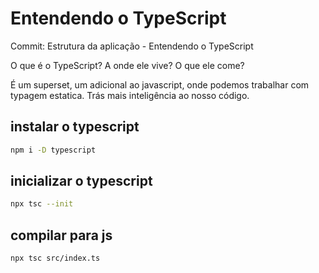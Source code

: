 # Entendendo o TypeScript

Commit: Estrutura da aplicação - Entendendo o TypeScript

O que é o TypeScript? A onde ele vive? O que ele come?

É um superset, um adicional ao javascript, onde podemos trabalhar com typagem estatica.
Trás mais inteligência ao nosso código.

## instalar o typescript

```bash
npm i -D typescript
```

## inicializar o typescript

```bash
npx tsc --init
```

## compilar para js

```bash
npx tsc src/index.ts
```
